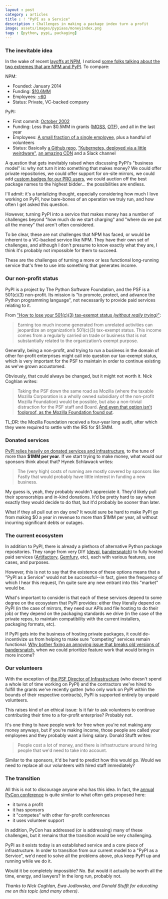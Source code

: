 ```yaml
---
layout : post
category : articles
title : ! "PyPI as a Service"
description : Challenges in making a package index turn a profit
image: assets/images/pypiaas/moneyindex.png
tags : [python, pypi, packaging]
---
```


### The inevitable idea

In the wake of recent [layoffs at NPM][NPM], I noticed [some folks talking
about the two extremes that are NPM and PyPI][hynek]. To compare:

NPM:
* Founded: January 2014
* Funding: [$10.6MM](https://www.crunchbase.com/organization/npm)
* Employees: [~60](https://craft.co/npm)
* Status: Private, VC-backed company

PyPI:
* First commit: [October 2002][firstcommit]
* Funding: Less than $0.5MM in grants ([MOSS][moss], [OTF][otf]), and all in the last year
* Employees: [A small fraction of a single employee][ernest], plus a handful of volunteers
* Status: Basically [a Github repo](https://github.com/pypa/warehouse), ["Kubernetes,
  deployed via a little weirdware"][weirdware], [an amazing
  CDN](https://www.fastly.com/) and a Slack channel

A question that gets inevitably raised when discussing PyPI's "business model"
is: why not turn it into something that makes money? We could offer private
repositories, we could offer support for on-site mirrors, we could add [custom
badges for our PRO users](https://news.ycombinator.com/item?id=18850748), we
could auction off the best package names to the highest bidder... the
possibilities are endless.

I'll admit: it's a tantalizing thought, especially considering how much I love
working on PyPI, how bare-bones of an operation we truly run, and how often I
get asked this question.

However, turning PyPI into a service that makes money has a number of
challenges beyond "how much do we start charging" and "where do we put all the
money" that aren't often considered.

To be clear, these are not challenges that NPM has faced, or would be inherent
to a VC-backed service like NPM. They have their own set of challenges, and
although I don't presume to know exactly what they are, I think it's probably
not impossible for them to succeed.

These are the challenges of turning a more or less functional long-running
service that's free to use into something that generates income.

### Our non-profit status
PyPI is a project by The Python Software Foundation, and the PSF is a 501(c)(3)
non-profit. Its mission is "to promote, protect, and advance the Python
programming language", not necessarily to provide paid services relating to it.

From ["How to lose your 501(c)(3) tax-exempt status _(without really trying)_"][irs]:

> Earning too much income generated from unrelated activities can jeopardize an
> organization’s 501(c)(3) tax-exempt status. This income comes from a
> regularly carried on trade or business that is not substantially related to
> the organization’s exempt purpose.

Generally, being a non-profit, and trying to run a business in the domain of
other for-profit enterprises might call into question our tax-exempt status,
which is very important for the PSF to maintain in order to continue existing
as we've grown accustomed.

Obviously, that could always be changed, but it might not worth it. Nick
Coghlan writes:

> Taking the PSF down the same road as Mozilla (where the taxable Mozilla
> Corporation is a wholly owned subsidiary of the non-profit Mozilla
> Foundation) would be possible, but also a non-trivial distraction for the PSF
> staff and Board. [And even that option isn't foolproof, as the Mozilla
> Foundation found out](https://en.wikipedia.org/wiki/Mozilla_Corporation#IRS_audit).

TL;DR: the Mozilla Foundation received a four-year long audit, after which they
were required to settle with the IRS for $1.5MM.

### Donated services
[PyPI relies heavily on donated services and infrastructure][sponsors], to the
tune of more than **$1MM per year**. If we start trying to make money, what would
our sponsors think about that? Hynek Schlawack writes:

> The (very high) costs of running are mostly covered by sponsors like Fastly
> that would probably have little interest in funding a new business.

My guess is, yeah, they probably wouldn't appreciate it. They'd likely pull
their sponsorships and in-kind donations. It'd be pretty hard to say when
exactly they would decide to do that, but it'd probably be sooner than later.

What if they all pull out on day one? It would sure be hard to make PyPI go
from making $0 a year in revenue to more than $1MM per year, all without
incurring significant debts or outages.

### The current ecosystem
In addition to PyPI, there is already a plethora of alternative Python package
repositories. They range from very DIY ([devpi][devpi],
[bandersnatch][bandersnatch]) to fully hosted paid services
([Artifactory][artifactory], [Gemfury][gemfury], etc), each with various
features, use cases, and purposes.

However, this is not to say that the existence of these options means that a
"PyPI as a Service" would not be successful--in fact, given the frequency of
which I hear this request, I'm quite sure any new entrant into this "market"
would be.

What's important to consider is that each of these services depend to some
degree on the ecosystem that PyPI provides: either they literally depend on
PyPI (in the case of mirrors, they need our APIs and file hosting to do their
job) or they depend on the packaging standards we drive (in the case of the
private repos, to maintain compatibility with the current installers, packaging
formats, etc).

If PyPI gets into the business of hosting private packages, it could
de-incentivize us from helping to make sure "competing" services remain
functional. [Why bother fixing an annoying issue that breaks old versions of
bandersnatch][5653], when we could prioritize feature work that would bring in
more income?

### Our volunteers
With the exception of [the PSF Director of Infrastructure][ernest] (who doesn't
spend a whole lot of time working on PyPI) and the contractors we've hired to
fulfill the grants we've recently gotten (who only work on PyPI within the
bounds of their respective contracts), PyPI is supported entirely by unpaid
volunteers.

This raises kind of an ethical issue: Is it fair to ask volunteers to continue
contributing their time to a for-profit enterprise? Probably not.

It's one thing to have people work for free when you're not making any money
anyways, but if you're making income, those people are called your employees
and they probably want a living salary. Donald Stufft writes:

> People cost a lot of money, and there is infrastructure around hiring
people that we'd need to take into account.

Similar to the sponsors, it'd be hard to predict how this would go. Would we
need to replace all our volunteers with hired staff immediately?

### The transition
All this is not to discourage anyone who has this idea. In fact, the [annual
PyCon conference][pycon] is quite similar to what often gets proposed here:

* it turns a profit
* it has sponsors
* it "competes" with other for-profit conferences
* it uses volunteer support

In addition, PyCon has addressed (or is addressing) many of these challenges,
but it remains that the transition would be very challenging.

PyPI as it exists today is an established service and a core piece of
infrastructure. In order to transition from our current model to a "PyPI as a
Service", we'd need to solve all the problems above, plus keep PyPI up and
running while we do it.

Would it be completely impossible? No. But would it actually be worth all
the time, energy, and lawyers? In the long run, probably not.

_Thanks to Nick Coghlan, Ewa Jodlowska, and Donald Stufft for educating me
on this topic (and many others)_.

[npm]: https://www.theregister.co.uk/2019/04/01/npm_layoff_staff/
[devpi]: https://www.devpi.net/
[artifactory]: https://jfrog.com/artifactory/
[gemfury]: https://gemfury.com/
[bandersnatch]: https://github.com/pypa/bandersnatch
[5653]: https://github.com/pypa/warehouse/issues/5653
[pycon]: https://us.pycon.org/
[moss]: http://pyfound.blogspot.com/2017/11/the-psf-awarded-moss-grant-pypi.html
[otf]: https://pyfound.blogspot.com/2019/03/commencing-security-accessibility-and.html
[weirdware]: https://twitter.com/EWDurbin/status/1102757328418422786
[ernest]: http://pyfound.blogspot.com/2018/06/ernest-w-durbin-iii-joins-psf-team.html
[irs]: https://www.irs.gov/pub/irs-tege/How%20to%20Lose%20Your%20Tax%20Exempt%20Status.pdf
[sponsors]: https://pypi.org/sponsors/
[hynek]: https://twitter.com/hynek/status/1112870144555040779
[firstcommit]: https://github.com/pypa/pypi-legacy/commit/85d2502cce33d21787f62b1c0de95290af360b40

